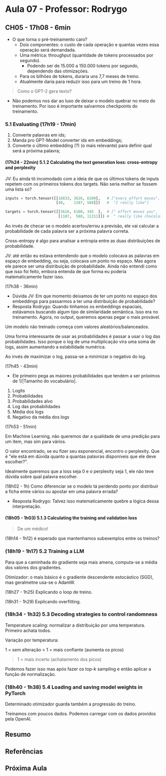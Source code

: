 # Aula 07 - Professor: Rodrygo

## CH05 - 17h08 - 6min

- O que torna o pré-treinamento caro?
  - Dois componentes: o custo de cada operação e quantas vezes essa operação será demandada.
  - Uma métrica: throughput (quantidade de tokens processados por segundo).
    - Podendo ser de 15.000 a 150.000 tokens por segundo, dependendo das otimizações.
  - Para os bilhões de tokens, duraria uns 7,7 meses de treino.
  - Atualmente daria para reduzir isso para um treino de 1 hora.

> Como o GPT-2 gera texto?

- Não podemos nos dar ao luxo de deixar o modelo quebrar no meio do treinamento. Por isso é importante salvarmos checkpoints do treinamento.

### 5.1 Evaluating (17h19 - 17min)

1. Converte palavras em ids;
2. Manda pro GPT-Model converter ids em embeddings;
3. Converte o último embedding (?) (o mais relevante) para definir qual será a próxima palavra;

#### (17h24 - 22min) 5.1.2 Calculating the text generation loss: cross-entropy and perplexity

JV: Eu ainda tô incomodado com a ideia de que os últimos tokens de inputs repetem com os primeiros tokens dos targets. Não seria melhor se fossem uma lista só?

```python
inputs = torch.tensor([[16833, 3626, 6100],   # ["every effort moves",
                       [40,    1107, 588]])   #  "I really like"]

targets = torch.tensor([[3626, 6100, 345  ],  # [" effort moves you",
                        [1107,  588, 11311]]) #  " really like chocolate"]
```

Ao invés de checar se o modelo acertou/errou a previsão, ele vai calcular a probabilidade de cada palavra ser a próxima palavra correta.

Cross-entropy é algo para analisar a entropia entre as duas distribuições de probabilidade.

JV: até então eu estava entendendo que o modelo colocava as palavras em espaço de embedding, ou seja, colocava um ponto no espaço. Mas agora ele parece ser uma distribuição de probabilidade. Ainda não entendi como que isso foi feito, embora entenda de que forma eu poderia matematicamente fazer isso.

(17h38 - 36min)

- Dúvida JV: Em que momento deixamos de ter um ponto no espaço dos embeddings para passarmos a ter uma distribuição de probabilidade?
- Resposta Rodrygo: Quando tínhamos os embeddings espaciais, estávamos buscando algum tipo de similaridade semântica. Isso era no treinamento. Agora, no output, queremos apenas pegar o mais provável.

Um modelo não treinado começa com valores aleatórios/balanceados.

Uma forma interessante de usar as probabilidades é passar a usar o log das probabilidades. Isso porque o log de uma multiplicação vira uma soma de logs, assim aumentando a estabilidade numérica.

Ao invés de maximizar o log, passa-se a minimizar o negativo do log.

(17h45 - 43min)

- Ele primeiro pega as maiores probabilidades que tendem a ser próximos de 1/|Tamanho do vocabulário|.

1. Logits
2. Probabilidades
3. Probabilidades alvo
4. Log das probabilidades
5. Média dos logs
6. Negativo da média dos logs

(17h53 - 51min)

Em Machine Learning, não queremos dar a qualidade de uma predição para um item, mas sim para vários.

O valor encontrado, se eu fizer seu exponencial, encontro o perplexity. Que é "ele está em dúvida quanto a quantas palavras disponíveis que ele deve escolher?".

Idealmente queremos que a loss seja 0 e o perplexity seja 1, ele não teve dúvida sobre qual palavra escolher.

(18h02 - 1h) Como diferenciar se o modelo tá perdendo ponto por distribuir a ficha entre vários ou apostar em uma palavra errada?

- Resposta Rodrygo: Talvez isso matematicamente quebre a lógica dessa interpretação.

#### (18h05 - 1h03) 5.1.3 Calculating the training and validation loss

> De um médico!

(18h14 - 1h12) é esperado que mantenhamos subexemplos entre os treinos?

### (18h19 - 1h17) 5.2 Training a LLM

Para que a caminhada do gradiente seja mais amena, computa-se a média dos valores dos gradientes.

Otimizador: o mais básico é o gradiente descendente estocástico (SGD), mas geralmetne usa-se o AdamW.

(18h27 - 1h25) Explicando o loop de treino.

(18h31 - 1h29) Explicando overfitting.

### (18h34 - 1h32) 5.3 Decoding strategies to control randomness

Temperature scaling: normalizar a distribuição por uma temperatura. Primeiro achata todos.

Variação por temperatura:

1 = sem alteração
< 1 = mais confiante (aumenta os picos)

> 1 = mais incerto (achatamento dos picos)

Podemos fazer isso mas após fazer os top-k sampling e então aplicar a função de normalização.

### (18h40 - 1h38) 5.4 Loading and saving model weights in PyTorch

Determinado otimizador guarda também a progressão do treino.

Treinamos com poucos dados. Podemos carregar com os dados providos pela OpenAI.

## Resumo

## Referências

## Próxima Aula
